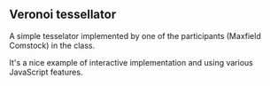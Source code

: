 ## Veronoi tessellator

A simple tesselator implemented by one of the participants (Maxfield Comstock) in the class. 

It's a nice example of interactive implementation and using various JavaScript features. 
